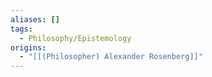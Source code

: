 ```yaml
---
aliases: []
tags:
  - Philosophy/Epistemology
origins:
  - "[[(Philosopher) Alexander Rosenberg]]"
---
```

